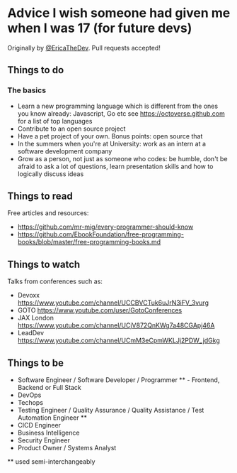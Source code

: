 # Advice I wish someone had given me when I was 17 (for future devs) 
Originally by [@EricaTheDev](https://twitter.com/ericathedev). Pull requests accepted! 

## Things to do
### The basics
- Learn a new programming language which is different from the ones you know already: Javascript, Go etc see https://octoverse.github.com for a list of top languages 
- Contribute to an open source project 
- Have a pet project of your own. Bonus points: open source that 
- In the summers when you're at University: work as an intern at a software development company 
- Grow as a person, not just as someone who codes: be humble, don't be afraid to ask a lot of questions, learn presentation skills and how to logically discuss ideas

## Things to read
Free articles and resources:
- https://github.com/mr-mig/every-programmer-should-know
- https://github.com/EbookFoundation/free-programming-books/blob/master/free-programming-books.md 

## Things to watch
Talks from conferences such as:
- Devoxx https://www.youtube.com/channel/UCCBVCTuk6uJrN3iFV_3vurg 
- GOTO https://www.youtube.com/user/GotoConferences
- JAX London https://www.youtube.com/channel/UCjV872QnKWg7a48CGApj46A
- LeadDev https://www.youtube.com/channel/UCmM3eCpmWKLJj2PDW_jdGkg

## Things to be
- Software Engineer / Software Developer / Programmer ** - Frontend, Backend or Full Stack
- DevOps
- Techops
- Testing Engineer / Quality Assurance / Quality Assistance / Test Automation Engineer **
- CICD Engineer
- Business Intelligence 
- Security Engineer
- Product Owner / Systems Analyst 

** used semi-interchangeably 
